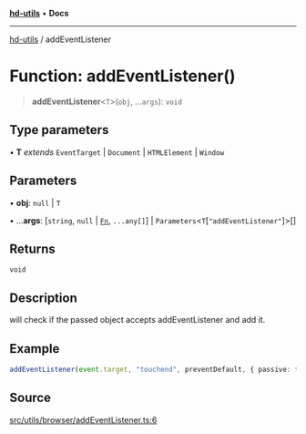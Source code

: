 [**hd-utils**](../README.md) • **Docs**

***

[hd-utils](../globals.md) / addEventListener

# Function: addEventListener()

> **addEventListener**\<`T`\>(`obj`, ...`args`): `void`

## Type parameters

• **T** *extends* `EventTarget` \| `Document` \| `HTMLElement` \| `Window`

## Parameters

• **obj**: `null` \| `T`

• ...**args**: [`string`, `null` \| [`Fn`](../type-aliases/Fn.md), `...any[]`] \| `Parameters`\<`T`\[`"addEventListener"`\]\>[]

## Returns

`void`

## Description

will check if the passed object accepts addEventListener and add it.

## Example

```ts
addEventListener(event.target, "touchend", preventDefault, { passive: false });
```

## Source

[src/utils/browser/addEventListener.ts:6](https://github.com/AhmadHddad/h-utils/blob/5c76ff5de068cee019fc632d9da2e395721bb48f/src/utils/browser/addEventListener.ts#L6)
